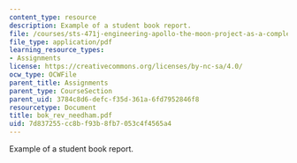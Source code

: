 ```yaml
---
content_type: resource
description: Example of a student book report.
file: /courses/sts-471j-engineering-apollo-the-moon-project-as-a-complex-system-spring-2007/7d837255cc8bf93b8fb7053c4f4565a4_bok_rev_needham.pdf
file_type: application/pdf
learning_resource_types:
- Assignments
license: https://creativecommons.org/licenses/by-nc-sa/4.0/
ocw_type: OCWFile
parent_title: Assignments
parent_type: CourseSection
parent_uid: 3784c8d6-defc-f35d-361a-6fd7952846f8
resourcetype: Document
title: bok_rev_needham.pdf
uid: 7d837255-cc8b-f93b-8fb7-053c4f4565a4
---
```

Example of a student book report.